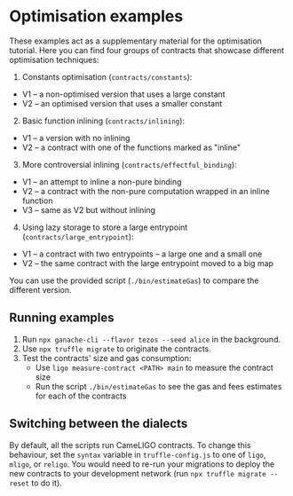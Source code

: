 # Optimisation examples

These examples act as a supplementary material for the optimisation tutorial. Here you can find four groups of contracts that showcase different optimisation techniques:

1. Constants optimisation (`contracts/constants`):
  * V1 – a non-optimised version that uses a large constant
  * V2 – an optimised version that uses a smaller constant
2. Basic function inlining (`contracts/inlining`):
  * V1 – a version with no inlining
  * V2 – a contract with one of the functions marked as "inline"
3. More controversial inlining (`contracts/effectful_binding`):
  * V1 – an attempt to inline a non-pure binding
  * V2 – a contract with the non-pure computation wrapped in an inline function
  * V3 – same as V2 but without inlining
4. Using lazy storage to store a large entrypoint (`contracts/large_entrypoint`):
  * V1 – a contract with two entrypoints – a large one and a small one
  * V2 – the same contract with the large entrypoint moved to a big map

You can use the provided script (`./bin/estimateGas`) to compare the different version.

## Running examples

1. Run `npx ganache-cli --flavor tezos --seed alice` in the background.
2. Use `npx truffle migrate` to originate the contracts.
3. Test the contracts' size and gas consumption:
   * Use `ligo measure-contract <PATH> main` to measure the contract size
   * Run the script `./bin/estimateGas` to see the gas and fees estimates for each of the contracts

## Switching between the dialects

By default, all the scripts run CameLIGO contracts. To change this behaviour, set the `syntax` variable in `truffle-config.js` to one of `ligo`, `mligo`, or `religo`. You would need to re-run your migrations to deploy the new contracts to your development network (run `npx truffle migrate --reset` to do it).
